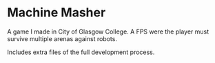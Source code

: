# Machine Masher
A game I made in City of Glasgow College. A FPS were the player must survive multiple arenas against robots.

Includes extra files of the full development process.
